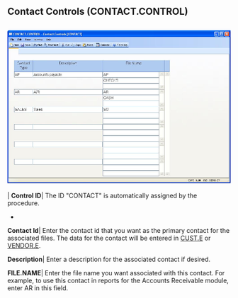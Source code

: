 ## Contact Controls (CONTACT.CONTROL)
<PageHeader />

##

![](./CONTACT-CONTROL-1.jpg)

| **Control ID**|  The ID "CONTACT" is automatically assigned by the
procedure.

-  
**Contact Id**|  Enter the contact id that you want as the primary contact for
the associated files. The data for the contact will be entered in
[CUST.E](../CUST-E/README.md) or [VENDOR.E](../VENDOR-E/README.md).

**Description**|  Enter a description for the associated contact if desired.

**FILE.NAME**|  Enter the file name you want associated with this contact. For
example, to use this contact in
reports for the Accounts Receivable module, enter AR in this field.


<badge text= "Version 8.10.57 " vertical="middle" />

<PageFooter />
